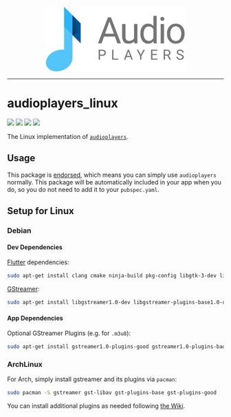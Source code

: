 <p align="center">
  <a href="https://pub.dev/packages/audioplayers">
    <img alt="AudioPlayers" height="150px" src="https://raw.githubusercontent.com/bluefireteam/audioplayers/main/images/logo_ap_compact.svg">
  </a>
</p>

---

# audioplayers\_linux
<p>
  <a title="Pub" href="https://pub.dev/packages/audioplayers_linux"><img src="https://img.shields.io/pub/v/audioplayers_linux.svg?style=popout&include_prereleases"/></a>
  <a title="Build Status" href="https://github.com/bluefireteam/audioplayers/actions?query=workflow%3Abuild+branch%3Amain"><img src="https://github.com/bluefireteam/audioplayers/workflows/build/badge.svg?branch=main"/></a>
  <a title="Discord" href="https://discord.gg/pxrBmy4"><img src="https://img.shields.io/discord/509714518008528896.svg"/></a>
  <a title="Melos" href="https://github.com/invertase/melos"><img src="https://img.shields.io/badge/maintained%20with-melos-f700ff.svg"/></a>
</p>

The Linux implementation of [`audioplayers`](https://pub.dev/packages/audioplayers).

## Usage

This package is [endorsed](https://flutter.dev/docs/development/packages-and-plugins/developing-packages#endorsed-federated-plugin),
which means you can simply use `audioplayers` normally. 
This package will be automatically included in your app when you do, so you do not need to add it to your `pubspec.yaml`.

## Setup for Linux

### Debian

#### Dev Dependencies

[Flutter](https://docs.flutter.dev/get-started/install/linux#linux-setup) dependencies:

```bash
sudo apt-get install clang cmake ninja-build pkg-config libgtk-3-dev liblzma-dev
```

[GStreamer](https://gstreamer.freedesktop.org/documentation/installing/on-linux.html?gi-language=c):

```bash
sudo apt-get install libgstreamer1.0-dev libgstreamer-plugins-base1.0-dev
```

#### App Dependencies

Optional GStreamer Plugins (e.g. for `.m3u8`):

```bash
sudo apt-get install gstreamer1.0-plugins-good gstreamer1.0-plugins-bad
```

### ArchLinux

For Arch, simply install gstreamer and its plugins via `pacman`:

```bash
sudo pacman -S gstreamer gst-libav gst-plugins-base gst-plugins-good
```

You can install additional plugins as needed following [the Wiki](https://wiki.archlinux.org/title/GStreamer).
